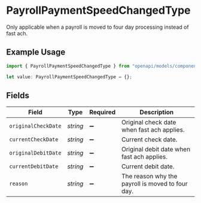 # PayrollPaymentSpeedChangedType

Only applicable when a payroll is moved to four day processing instead of fast ach.

## Example Usage

```typescript
import { PayrollPaymentSpeedChangedType } from "openapi/models/components";

let value: PayrollPaymentSpeedChangedType = {};
```

## Fields

| Field                                            | Type                                             | Required                                         | Description                                      |
| ------------------------------------------------ | ------------------------------------------------ | ------------------------------------------------ | ------------------------------------------------ |
| `originalCheckDate`                              | *string*                                         | :heavy_minus_sign:                               | Original check date when fast ach applies.       |
| `currentCheckDate`                               | *string*                                         | :heavy_minus_sign:                               | Current check date.                              |
| `originalDebitDate`                              | *string*                                         | :heavy_minus_sign:                               | Original debit date when fast ach applies.       |
| `currentDebitDate`                               | *string*                                         | :heavy_minus_sign:                               | Current debit date.                              |
| `reason`                                         | *string*                                         | :heavy_minus_sign:                               | The reason why the payroll is moved to four day. |